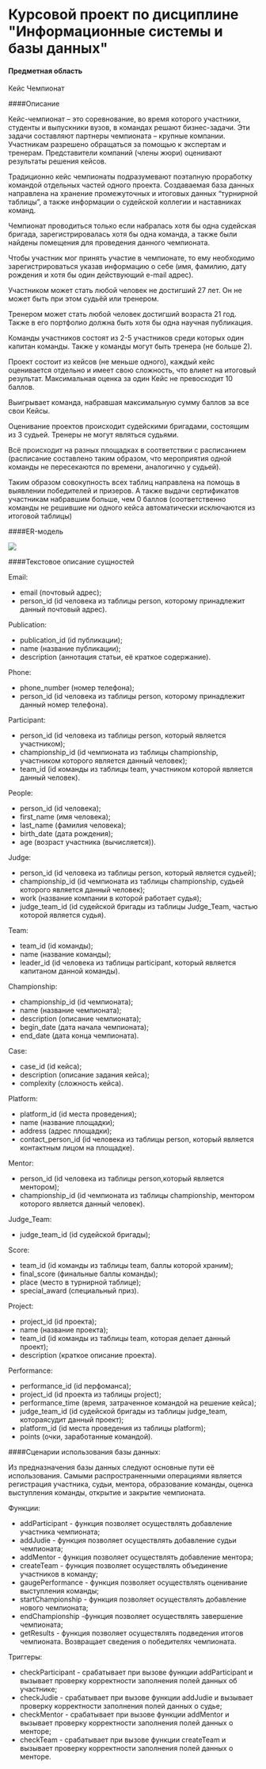# Курсовой проект по дисциплине "Информационные системы и базы данных"

#### Предметная область

Кейс Чемпионат

####Описание

Кейс-чемпионат – это соревнование, во время которого участники, студенты и выпускники вузов, в командах решают бизнес-задачи. Эти задачи составляют партнеры чемпионата – крупные компании. Участникам разрешено обращаться за помощью к экспертам и тренерам. Представители компаний (члены жюри) оценивают результаты решения кейсов.

Традиционно кейс чемпионаты подразумевают поэтапную проработку командой отдельных частей одного проекта. Создаваемая база данных направлена на хранение промежуточных и итоговых данных “турнирной таблицы”, а также информации о судейской коллегии и наставниках команд.

Чемпионат проводиться только если набралась хотя бы одна судейская бригада, зарегистрировалась хотя бы одна команда, а также были найдены помещения для проведения данного чемпионата. 

Чтобы участник мог принять участие в чемпионате, то ему необходимо зарегистрироваться указав информацию о себе (имя, фамилию, дату рождения и хотя бы один действующий e-mail адрес).

Участником может стать любой человек не достигший 27 лет. Он не может быть при этом судьёй или тренером.

Тренером может стать любой человек достигший возраста 21 год. Также в его портфолио должна быть хотя бы одна научная публикация.

Команды участников состоят из 2-5 участников среди которых один капитан команды. Также у команды могут быть тренера (не больше 2).

Проект состоит из кейсов (не меньше одного), каждый кейс оценивается отдельно и имеет свою сложность, что влияет на итоговый результат. Максимальная оценка за один Кейс не превосходит 10 баллов. 

Выигрывает команда, набравшая максимальную сумму баллов за все свои Кейсы. 

Оценивание проектов происходит судейскими бригадами, состоящим из 3 судьей. Тренеры не могут являться судьями.

Всё происходит на разных площадках в соответствии с расписанием (расписание составлено таким образом, что мероприятия одной команды не пересекаются по времени, аналогично у судьей). 

Таким образом совокупность всех таблиц направлена на помощь в выявлении победителей и призеров. А также выдачи сертификатов участникам набравшим больше, чем 0 баллов (соответственно команды не решившие ни одного кейса автоматически исключаются из итоговой таблицы)

####ER-модель

![](ERmodel.png)

####Текстовое описание сущностей

Email:
* email (почтовый адрес);
* person_id (id человека из таблицы person, которому принадлежит данный почтовый адрес).

Publication:
* publication_id (id публикации);
* name (название публикации);
* description (аннотация статьи, её краткое содержание).

Phone:
* phone_number (номер телефона);
* person_id (id человека из таблицы person, которому принадлежит данный номер телефона).

Participant:
* person_id (id человека из таблицы person, который является участником);
* championship_id (id чемпионата из таблицы championship, участником которого является данный человек);
* team_id (id команды из таблицы team, участником которой является данный человек).

People:
* person_id (id человека);
* first_name (имя человека);
* last_name (фамилия человека);
* birth_date (дата рождения);
* age (возраст участника (вычисляется)).

Judge:
* person_id (id человека из таблицы person, который является судьей);
* championship_id (id чемпионата из таблицы championship, судьей которого является данный человек);
* work (название компании в которой работает судья);
* judge_team_id (id судейской бригады из таблицы Judge_Team, частью которой является судья).

Team:
* team_id (id команды);
* name (название команды);
* leader_id (id человека из таблицы participant, который является капитаном данной команды).

Championship:
* championship_id (id чемпионата);
* name (название чемпионата);
* description (описание чемпионата);
* begin_date (дата начала чемпионата);
* end_date (дата конца чемпионата).

Case:
* case_id (id кейса);
* description (описание задания кейса);
* complexity (сложность кейса).

Platform:
* platform_id (id места проведения);
* name (название площадки);
* address (адрес площадки);
* contact_person_id (id человека из таблицы person, который является контактным лицом на площадке).

Mentor:
* person_id (id человека из таблицы person,который является ментором);
* championship_id (id чемпионата из таблицы championship, ментором которого является данный человек).

Judge_Team:
* judge_team_id (id судейской бригады);

Score:
* team_id (id команды из таблицы team, баллы которой храним);
* final_score (финальные баллы команды);
* place (место в турнирной таблице);
* special_award (специальный приз).

Project:
* project_id (id проекта);
* name (название проекта);
* team_id (id команды из таблицы team, которая делает данный проект);
* description (краткое описание проекта).

Performance:
* performance_id (id перфоманса);
* project_id (id проекта из таблицы project);
* performance_time (время, затраченное командой на решение кейса);
* judge_team_id (id судейской бригады из таблицы judge_team, котораясудит данный проект);
* platform_id (id места проведения из таблицы platform);
* points (очки, заработанные командой).

####Сценарии использования базы данных:

Из предназначения базы данных следуют основные пути её использования. Самыми распространенными операциями является регистрация участника, судьи, ментора, образование команды, оценка выступления команды, открытие и закрытие чемпионата.

Функции:
* addParticipant - функция позволяет осуществлять добавление участника чемпионата;
* addJudie - функция позволяет осуществлять добавление судьи чемпионата;
* addMentor - функция позволяет осуществлять добавление ментора;
* createTeam - функция позволяет осуществлять объединение участников в команду;
* gaugePerformance - функция позволяет осуществлять оценивание выступления команды; 
* startChampionship - функция позволяет осуществлять добавление нового чемпионата;
* endChampionship -функция позволяет осуществлять завершение чемпионата;
* getResults - функция позволяет осуществлять подведения итогов чемпионата. Возвращает сведения о победителях чемпионата.

Триггеры:
* checkParticipant - срабатывает при вызове функции addParticipant и вызывает проверку корректности заполнения полей данных об участнике;
* checkJudie - срабатывает при вызове функции addJudie и вызывает проверку корректности заполнения полей данных о судье;
* checkMentor - срабатывает при вызове функции addMentor и вызывает проверку корректности заполнения полей данных о менторе;
* checkTeam - срабатывает при вызове функции createTeam и вызывает проверку корректности заполнения полей данных о менторе.
